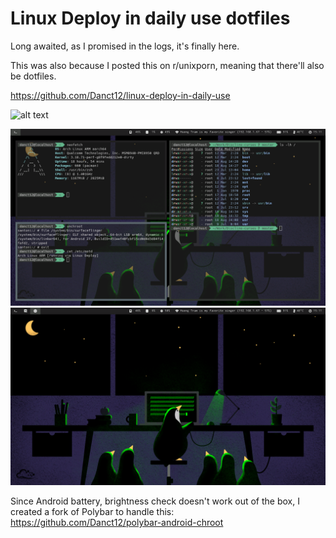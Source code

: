 # Linux Deploy in daily use dotfiles

Long awaited, as I promised in the logs, it's finally here.

This was also because I posted this on r/unixporn, meaning that there'll also be dotfiles.

https://github.com/Danct12/linux-deploy-in-daily-use

![alt text](https://i.redd.it/gfs94iljctg11.jpg "Setup")

![alt text](Screenshots/look1.png "Busy Workspace")
![alt text](Screenshots/look2.png "Empty Desktop")

Since Android battery, brightness check doesn't work out of the box, I created a fork of Polybar to handle this:
https://github.com/Danct12/polybar-android-chroot
